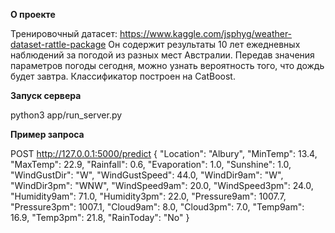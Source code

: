 **О проекте**

Тренировочный датасет: https://www.kaggle.com/jsphyg/weather-dataset-rattle-package
Он содержит результаты 10 лет ежедневных наблюдений за погодой из разных мест Австралии.
Передав значения параметров погоды сегодня, можно узнать вероятность того, что дождь будет завтра.
Классификатор построен на CatBoost.

**Запуск сервера**

python3 app/run_server.py

**Пример запроса**

POST http://127.0.0.1:5000/predict
{
    "Location": "Albury",
    "MinTemp": 13.4,
    "MaxTemp": 22.9,
    "Rainfall": 0.6,
    "Evaporation": 1.0,
    "Sunshine": 1.0,
    "WindGustDir": "W",
    "WindGustSpeed": 44.0,
    "WindDir9am": "W",
    "WindDir3pm": "WNW",
    "WindSpeed9am": 20.0,
    "WindSpeed3pm": 24.0,
    "Humidity9am": 71.0,
    "Humidity3pm": 22.0,
    "Pressure9am": 1007.7,
    "Pressure3pm": 1007.1,
    "Cloud9am": 8.0,
    "Cloud3pm": 7.0,
    "Temp9am": 16.9,
    "Temp3pm": 21.8,
    "RainToday": "No"
}